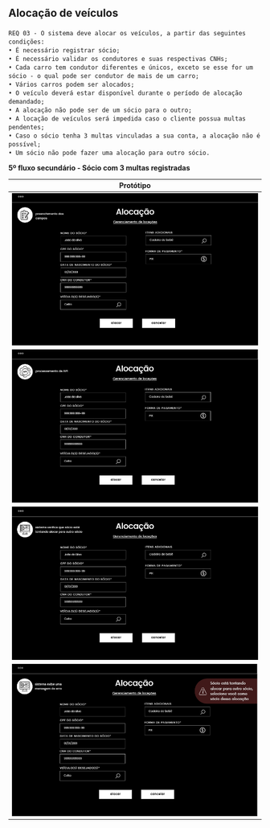 ## Alocação de veículos

`REQ 03 - O sistema deve alocar os veículos, a partir das seguintes condições:`
<br>
`• É necessário registrar sócio;`
<br>
`• É necessário validar os condutores e suas respectivas CNHs;`
<br>
`• Cada carro tem condutor diferentes e únicos, exceto se esse for um sócio - o qual pode ser condutor de mais de um carro;`
<br>
`• Vários carros podem ser alocados;`
<br>
`• O veículo deverá estar disponível durante o período de alocação demandado;`
<br>
`• A alocação não pode ser de um sócio para o outro;`
<br>
`• A locação de veículos será impedida caso o cliente possua multas pendentes;`
<br>
`• Caso o sócio tenha 3 multas vinculadas a sua conta, a alocação não é possível;`
<br>
`• Um sócio não pode fazer uma alocação para outro sócio.`


**5º fluxo secundário - Sócio com 3 multas registradas**

| Protótipo |
| --- |
| ![](../img-fluxos/req-03/req-03-6-1.png) |
| ![](../img-fluxos/req-03/req-03-6-2.png) |
| ![](../img-fluxos/req-03/req-03-6-3.png) |
| ![](../img-fluxos/req-03/req-03-6-4.png) |


